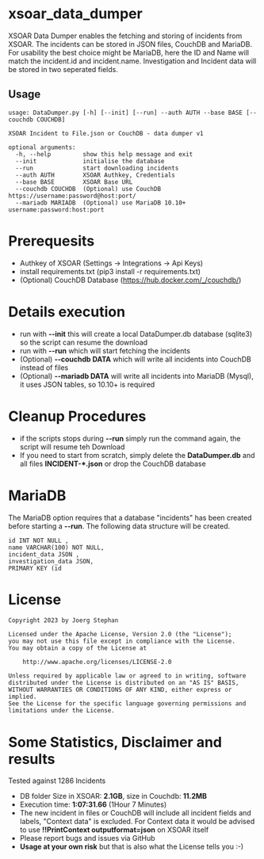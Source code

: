 # xsoar_data_dumper
XSOAR Data Dumper enables the fetching and storing of incidents from XSOAR. The incidents can be stored in JSON files, CouchDB and MariaDB.
For usability the best choice might be MariaDB, here the ID and Name will match the incident.id and incident.name. Investigation and Incident data will be stored in two seperated fields.

## Usage
    usage: DataDumper.py [-h] [--init] [--run] --auth AUTH --base BASE [--couchdb COUCHDB]

    XSOAR Incident to File.json or CouchDB - data dumper v1

    optional arguments:
      -h, --help         show this help message and exit
      --init             initialise the database
      --run              start downloading incidents
      --auth AUTH        XSOAR Authkey, Credentials
      --base BASE        XSOAR Base URL
      --couchdb COUCHDB  (Optional) use CouchDB https://username:password@host:port/
      --mariadb MARIADB  (Optional) use MariaDB 10.10+ username:password:host:port
      
# Prerequesits
* Authkey of XSOAR (Settings -> Integrations -> Api Keys)
* install requirements.txt (pip3 install -r requirements.txt)
* (Optional) CouchDB Database (https://hub.docker.com/_/couchdb/)

# Details execution
* run with **--init** this will create a local DataDumper.db database (sqlite3) so the script can resume the download
* run with **--run** which will start fetching the incidents
* (Optional) **--couchdb DATA** which will write all incidents into CouchDB instead of files
* (Optional) **--mariadb DATA** will write all incidents into MariaDB (Mysql), it uses JSON tables, so 10.10+ is required

# Cleanup Procedures
* if the scripts stops during **--run** simply run the command again, the script will resume teh Download
* If you need to start from scratch, simply delete the **DataDumper.db** and all files **INCIDENT-*.json** or drop the CouchDB database

# MariaDB
The MariaDB option requires that a database "incidents" has been created before starting a **--run**. The following data structure will be created.

    id INT NOT NULL ,
    name VARCHAR(100) NOT NULL,  
    incident_data JSON ,
    investigation_data JSON, 
    PRIMARY KEY (id

# License

    Copyright 2023 by Joerg Stephan

    Licensed under the Apache License, Version 2.0 (the "License");
    you may not use this file except in compliance with the License.
    You may obtain a copy of the License at

        http://www.apache.org/licenses/LICENSE-2.0

    Unless required by applicable law or agreed to in writing, software
    distributed under the License is distributed on an "AS IS" BASIS,
    WITHOUT WARRANTIES OR CONDITIONS OF ANY KIND, either express or implied.
    See the License for the specific language governing permissions and
    limitations under the License.
    
# Some Statistics, Disclaimer and results
Tested against 1286 Incidents
* DB folder Size in XSOAR: **2.1GB**, size in Couchdb: **11.2MB**
* Execution time: **1:07:31.66**  (1Hour 7 Minutes)
* The new incident in files or CouchDB will include all incident fields and labels, "Context data" is excluded. For Context data it would be advised to use **!!PrintContext outputformat=json** on XSOAR itself
* Please report bugs and issues via GitHub 
* **Usage at your own risk** but that is also what the License tells you :-)


